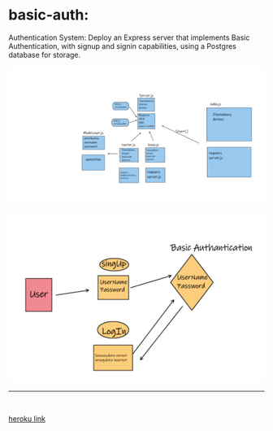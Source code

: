 # basic-auth:

Authentication System: Deploy an Express server that implements Basic Authentication, with signup and signin capabilities, using a Postgres database for storage.



![uml diagram](./assest/l.PNG)

![UML Diagram](./assest/l1.PNG)

<hr>
<br>

[heroku link](https://basic-auth-tasneem.herokuapp.com/users)






